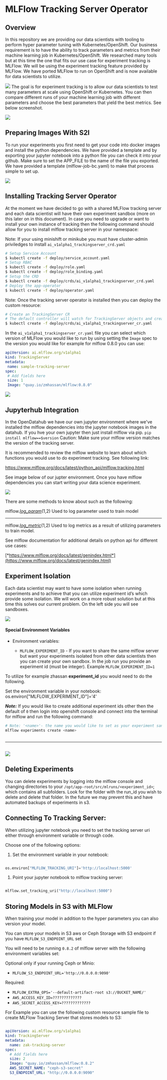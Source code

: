 # MLFlow Tracking Server Operator

## Overview

In this repository we are providing our data scientists with tooling to perform hyper
parameter tuning with  Kubernetes/OpenShift. Our business requirement is to have the
ability to track parameters and metrics from their machine learning job
in Kubernetes/OpenShift. We researched many tools but at this time the one that
fits our use case for experiment tracking is MLFlow. We will be using
the experiment tracking feature provided by MLFlow. We have ported
MLFlow to run on OpenShift and is now available for data scientists to
utilize.

![](./imgs/mlflow-operator-olm.gif) 
The goal is for experiment tracking is to
allow our data scientists to test many parameters at scale using
OpenShift or Kubernetes. You can then compare
different runs of your machine learning job with different parameters
and choose the best parameters that yield the best metrics. See below
screenshot.

![](./imgs/image15.png) 

## Preparing Images With S2I 
 
To run your experiments you first need to get your code into docker
images and install the python dependencies. We have provided a template
and by exporting your jupyter notebook into a python file you can check
it into your github. Make sure to set the APP\_FILE to the name of the
file you exported. We have provided a template (mlflow-job-bc.yaml) to
make that process simple to set up.

![](./images/media/image9.png) 

## Installing Tracking Server Operator
 
At the moment we have decided to go with a shared MLFlow tracking server
and each data scientist will have their own experiment sandbox (more on
this later on in this document). In case you need to upgrade or want
to install your own instance of tracking then the following command
should allow for you to install mlflow tracking server in your namespace:

Note: If your using minishift or minikube you must have cluster-admin priviledges to 
install `ai_v1alpha1_trackingserver_crd.yaml`


```bash
# Setup Service Account
$ kubectl create -f deploy/service_account.yaml
# Setup RBAC
$ kubectl create -f deploy/role.yaml
$ kubectl create -f deploy/role_binding.yaml
# Setup the CRD
$ kubectl create -f deploy/crds/ai_v1alpha1_trackingserver_crd.yaml
# Deploy the app-operator
$ kubectl create -f deploy/operator.yaml
```

Note: Once the tracking server operator is installed then you can deploy the custom resource:
 
 ```bash
 # Create an TrackingServer CR
 # The default controller will watch for TrackingServer objects and create a pod for each CR
 $ kubectl create -f deploy/crds/ai_v1alpha1_trackingserver_cr.yaml
 ```
 
 In the `ai_v1alpha1_trackingserver_cr.yaml` file you can select which version of MLFlow you would like to run by
 using setting the `Image` spec to the version you would like for example for mlflow 0.8.0 you can use:
 ```yaml
apiVersion: ai.mlflow.org/v1alpha1
kind: TrackingServer
metadata:
  name: sample-tracking-server
spec:
  # Add fields here
  size: 1
  Image: "quay.io/zmhassan/mlflow:0.8.0"
```

  

![](./images/media/image8.png) 

## Jupyterhub Integration
 
In the OpenDatahub we have our own jupyter environment where we've installed the mlflow dependencies into the
jupyter notebook images in the datahub. If you hve your own jupyter then just install mlflow via pip. 
 `pip install mlflow==$version`
Caution: Make sure your mlflow version matches the version of the tracking server.  

It is recommended to review the mlflow website to learn about which functions you would use to do experiment tracking.
See following link:

https://www.mlflow.org/docs/latest/python_api/mlflow.tracking.html

See image below of our jupter environment. Once you have mlflow dependencies you can start writing your data science 
experiment.

![](./imgs/image18.png) 

There are some methods to know about such as the following:

  mlflow.[*log_param*](https://mlflow.org/docs/latest/python_api/mlflow.tracking.html#mlflow.tracking.MlflowClient.log_param)($1,$2)     Used to log parameter used to train model
  ----------------------------------------------------------------------------------------------------------------------------------------- -------------------------------------------------------------------------
  mlflow.[*log_metric*](https://mlflow.org/docs/latest/python_api/mlflow.tracking.html#mlflow.tracking.MlflowClient.log_metric)($1,$2)   Used to log metrics as a result of utilizing parameters to train model.

See mlflow documentation for additional details on python api for
different use cases:

[*https://www.mlflow.org/docs/latest/genindex.html*](https://www.mlflow.org/docs/latest/genindex.html)

## Experiment Isolation
 
Each data scientist may want to have some isolation when running
experiments and to achieve that you can utilize experiment id’s which
provide some isolation. We will work on a more robust solution but at
this time this solves our current problem. On the left side you will see
sandboxes.

![](./imgs/image10.png) 


#### Special Environment Variables


-   Environment variables:

    -   `MLFLOW_EXPERIMENT_ID` - If you want to share the same mlflow server but want your experiments 
    isolated from other data scientists then you can create your own sandbox. In the job run you provide 
    an experiment id (must be integer). Example `MLFLOW_EXPERIMENT_ID=1` 
 

To utilize for example zhassan **experiment_id** you would need to do
the following.

Set the environment variable in your notebook:
os.environ["MLFLOW_EXPERIMENT_ID"]='4'

***Note:*** If you would like to create additional experiment ids other then the default of `0` then
login into openshift console and connect into the terminal for mlflow and run
the following command:
```bash
# Note: '<name>'- the name you would like to set as your experiment sandbox.
mlflow experiments create <name>
 
```

  --------------------------------------------------------------------------------------------
  ![](./imgs/image16.png) 
  --------------------------------------------------------------------------------------------

 

## Deleting Experiments
 
You can delete experiments by logging into the mlflow console and
changing directories to your
`/opt/app-root/src/mlruns/<experiment_id>`; which contains all
subfolders. Look for the folder with the run_id you wish to delete and
delete that folder. In the future we may prevent this and have automated
backups of experiments in s3.

## Connecting To Tracking Server:
 
When utilizing jupyter notebook you need to set the tracking server uri
either through environment variable or through code.

Choose one of the following options:

1)  Set the environment variable in your notebook:

   ```python
  
  os.environ["MLFLOW_TRACKING_URI"]='http://localhost:5000'

```

 
1)  Point your jupyter notebook to mlflow tracking server:

  ```python

  mlflow.set_tracking_uri("http://localhost:5000")
  
  ````
 
 ## Storing Models in S3 with MLFlow
 
 When training your model in addition to the hyper parameters you can also version your model.
 
You can store your models in S3 aws or Ceph Storage with S3 endpoint if you have `MLFLOW_S3_ENDPOINT_URL` set

 You will need to be running `0.8.2` of mlflow server with the following environment variables set:

Optional only if your running Ceph or Minio:
 * `MLFLOW_S3_ENDPOINT_URL='http://0.0.0.0:9090'`

Required:

 * `MLFLOW_EXTRA_OPS='--default-artifact-root s3://BUCKET_NAME/'` 
 * `AWS_ACCESS_KEY_ID=?????????????`
 * `AWS_SECRET_ACCESS_KEY=?????????????`
 
 For Example you can use the following custom resource sample file to create MLFlow Tracking 
 Server that stores models to S3:
 
 ```yaml
 
 apiVersion: ai.mlflow.org/v1alpha1
 kind: TrackingServer
 metadata:
   name: zak-tracking-server
 spec:
   # Add fields here
   size: 2
   Image: "quay.io/zmhassan/mlflow:0.8.2"
   AWS_SECRET_NAME: "ceph-s3-secret"
   S3_ENDPOINT_URL: "http://0.0.0.0:9090"
   
 ```